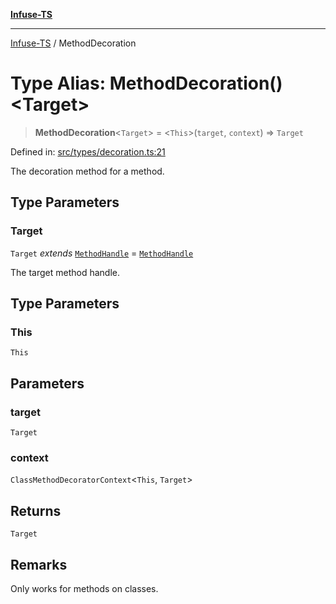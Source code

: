 [**Infuse-TS**](../README.md)

***

[Infuse-TS](../README.md) / MethodDecoration

# Type Alias: MethodDecoration()\<Target\>

> **MethodDecoration**\<`Target`\> = \<`This`\>(`target`, `context`) => `Target`

Defined in: [src/types/decoration.ts:21](https://github.com/D-Kay6/Infuse-TS/blob/1387e3f339bea91025c5da407e0b7dff28feffb5/src/types/decoration.ts#L21)

The decoration method for a method.

## Type Parameters

### Target

`Target` *extends* [`MethodHandle`](MethodHandle.md) = [`MethodHandle`](MethodHandle.md)

The target method handle.

## Type Parameters

### This

`This`

## Parameters

### target

`Target`

### context

`ClassMethodDecoratorContext`\<`This`, `Target`\>

## Returns

`Target`

## Remarks

Only works for methods on classes.
